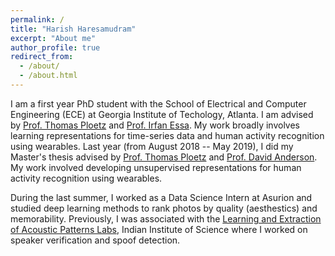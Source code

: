 ```yaml
---
permalink: /
title: "Harish Haresamudram"
excerpt: "About me"
author_profile: true
redirect_from: 
  - /about/
  - /about.html
---
```


I am a first year PhD student with the School of Electrical and Computer Engineering (ECE) at Georgia Institute of Techology, Atlanta. I am advised by [Prof. Thomas Ploetz](https://www.cc.gatech.edu/people/thomas-ploetz) and [Prof. Irfan Essa](http://prof.irfanessa.com/). My work broadly involves learning representations for time-series data and human activity recognition using wearables. Last year (from August 2018 -- May 2019), I did my Master's thesis advised by [Prof. Thomas Ploetz](https://www.cc.gatech.edu/people/thomas-ploetz) and [Prof. David Anderson](https://www.ece.gatech.edu/faculty-staff-directory/david-v-anderson). My work involved developing unsupervised representations for human activity recognition using wearables.   

During the last summer, I worked as a Data Science Intern at Asurion and studied deep learning methods to rank photos by quality (aesthestics) and memorability. Previously, I was associated with the [Learning and Extraction of Acoustic Patterns Labs](http://leap.ee.iisc.ac.in/), Indian Institute of Science where I worked on speaker verification and spoof detection. 
